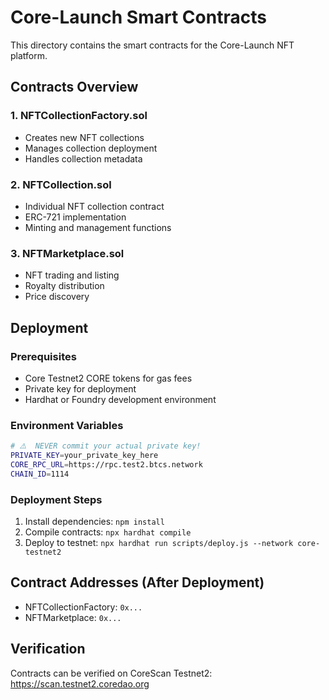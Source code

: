 # Core-Launch Smart Contracts

This directory contains the smart contracts for the Core-Launch NFT platform.

## Contracts Overview

### 1. NFTCollectionFactory.sol
- Creates new NFT collections
- Manages collection deployment
- Handles collection metadata

### 2. NFTCollection.sol
- Individual NFT collection contract
- ERC-721 implementation
- Minting and management functions

### 3. NFTMarketplace.sol
- NFT trading and listing
- Royalty distribution
- Price discovery

## Deployment

### Prerequisites
- Core Testnet2 CORE tokens for gas fees
- Private key for deployment
- Hardhat or Foundry development environment

### Environment Variables
```bash
# ⚠️  NEVER commit your actual private key!
PRIVATE_KEY=your_private_key_here
CORE_RPC_URL=https://rpc.test2.btcs.network
CHAIN_ID=1114
```

### Deployment Steps
1. Install dependencies: `npm install`
2. Compile contracts: `npx hardhat compile`
3. Deploy to testnet: `npx hardhat run scripts/deploy.js --network core-testnet2`

## Contract Addresses (After Deployment)
- NFTCollectionFactory: `0x...`
- NFTMarketplace: `0x...`

## Verification
Contracts can be verified on CoreScan Testnet2:
https://scan.testnet2.coredao.org
